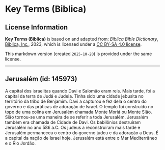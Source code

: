 # Key Terms (Biblica)

## License Information

**Key Terms (Biblica)** is based on and adapted from: _Biblica Bible Dictionary_, [Biblica, Inc.](https://www.biblica.com/), 2023, which is licensed under a [CC BY-SA 4.0 license](https://creativecommons.org/licenses/by-sa/4.0/legalcode.en).

This markdown version (created `2025-10-20`) is provided under the same license.



--------------------------------

## Jerusalém (id: 145973)

A capital dos israelitas quando Davi e Salomão eram reis. Mais tarde, foi a capital da terra de Judá e Judeia. Tinha sido uma cidade jebusita no território da tribo de Benjamim. Davi a capturou e fez dela o centro do governo e das práticas de adoração de Israel. O templo foi construído no topo de uma colina em Jerusalém chamada Monte Moriá ou Monte Sião. Sião tornou\-se uma maneira de se referir a toda Jerusalém. Jerusalém também era chamada de Cidade de Davi. Os babilônios destruíram Jerusalém no ano 586 a.C. Os judeus a reconstruíram mais tarde e Jerusalém permaneceu o centro do governo judeu e da adoração a Deus. É a capital da nação de Israel hoje. Jerusalém está entre o Mar Mediterrâneo e o Rio Jordão.


